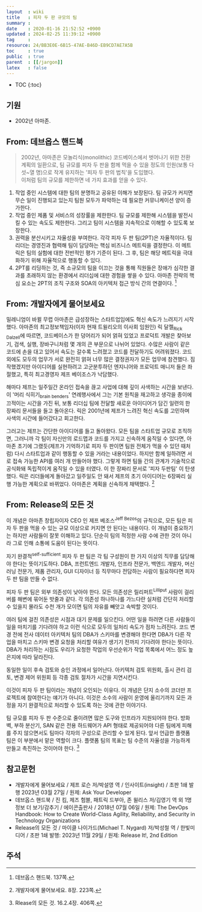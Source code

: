 ```yaml
---
layout  : wiki
title   : 피자 두 판 규모의 팀
summary : 
date    : 2020-01-16 21:52:52 +0900
updated : 2024-02-25 11:39:12 +0900
tag     : 
resource: 24/BB3E0E-6B15-47AE-B46D-EB9CD7AE7A5B
toc     : true
public  : true
parent  : [[/jargon]]
latex   : false
---
```

* TOC
{:toc}

## 기원

* 2002년 아마존.

## From: 데브옵스 핸드북

> 2002년, 아마존은 모놀리식(monolithic) 코드베이스에서 벗어나기 위한 전환 계획의 일환으로, 팀 규모를 피자 두 판을 함께 먹을 수 있을 정도의 인원(보통 다섯~열 명)으로 작게 유지하는 '피자 두 판의 법칙'을 도입했다.  
이처럼 팀의 규모를 제한하면 네 가지 효과를 얻을 수 있다.
1. 작업 중인 시스템에 대한 팀의 분명하고 공유된 이해가 보장된다. 팀 규모가 커지면 무슨 일이 진행되고 있는지 팀원 모두가 파악하는 데 필요한 커뮤니케이션 양이 증가한다.
2. 작업 중인 제품 및 서비스의 성장률을 제한한다. 팀 규모를 제한해 시스템을 발전시킬 수 있는 속도도 제한한다. 그리고 팀이 시스템을 지속적으로 이해할 수 있도록 보장한다.
3. 권력을 분산시키고 자율성을 부여한다. 각각 피자 두 판 팀(2PT)은 자율적이다. 팀 리더는 경영진과 협력해 팀이 담당하는 핵심 비즈니스 메트릭을 결정한다. 이 메트릭은 팀의 실험에 대한 전반적인 평가 기준이 된다. 그 후, 팀은 해당 메트릭을 극대화하기 위해 자율적으로 행동할 수 있다.
4. 2PT를 리딩하는 것, 즉 소규모의 팀을 이끄는 것을 통해 직원들은 장애가 심각한 결과를 초래하지 않는 환경에서 리더십에 대한 경험을 쌓을 수 있다. 아마존 전략의 핵심 요소는 2PT의 조직 구조와 SOA의 아키텍처 접근 방식 간의 연결이다.
[^handbook-137]

## From: 개발자에게 물어보세요

>
밀레니엄이 바뀔 무렵 아마존은 급성장하는 스타트업임에도 혁신 속도가 느려지기 시작했다.
아마존의 최고정보책임자(이자 현재 트윌리오의 이사회 임원인) 릭 달젤<sub>Rick Dalzell</sub>에 따르면,
코드베이스가 한 덩어리가 되어 얽혀 있었고 프로덕트 개발은 찾아보기, 검색, 실행, 장바구니처럼 몇 개의 큰 부문으로 나뉘어 있었다.
수많은 사람이 같은 코드에 손을 대고 있어서 속도는 갈수록 느려졌고 코드를 전달하기도 어려워졌다.
코드 외에도 모두의 업무가 서로 완전히 얽혀 너무 많은 결정권자가 모든 업무에 참견했다.
짐작했겠지만 아이디어를 실현하려고 고군분투하던 엔지니어와 프로덕트 매니저 들은 좌절했고, 특히 최고경영자 제프 베이조스가 낙담했다.
>
해마다 제프는 일주일간 온라인 접속을 끊고 사업에 대해 깊이 사색하는 시간을 보낸다.
이 '머리 식히기<sub>brain benders</sub>' 연례행사에서 그는 기본 원칙을 재고하고 생각을 종이에 끄적이는 시간을 가진 뒤,
보통 리더십 팀에 전달할 새로운 아이디어가 담긴 일련의 한 장짜리 문서들을 들고 돌아온다.
릭은 2001년에 제프가 느려진 혁신 속도를 고민하며 사색의 시간에 들어갔다고 회고한다.
>
그러고는 제프는 간단한 아이디어를 들고 돌아왔다.
모든 팀을 스타트업 규모로 조직하면, 그러니까 각 팀이 자신만의 로드맵과 코드를 가지고 신속하게 움직일 수 있다면,
아마존 초기에 그랬듯(제프가 기억하기로 피자 두 판이면 팀원 전체가 먹을 수 있던 때처럼) 다시 스타트업과 같이 행동할 수 있을 거라는 내용이었다.
하지만 함께 일하려면 서로 접속 가능한 API를 여러 개 만들어야 했다.
그렇게 하면 팀들 간의 관계가 기술적으로 공식화돼 독립적이게 움직일 수 있을 터였다.
이 한 장짜리 문서로 '피자 두판팀' 이 탄생했다.
릭은 리더들에게 돌아갔고 일주일도 안 돼서 제프의 초기 아이디어는 6장짜리 실행 가능한 계획으로 바뀌었다.
아마존은 계획을 신속하게 채택했다.
[^ask-223]

## From: Release의 모든 것

>
이 개념은 아마존 창립자이자 CEO 인 제프 베조스<sup>Jeff Bezos</sup>의 규칙으로, 모든 팀은 피자 두 판을 먹을 수 있는 규모 이상으로 커지면 안 된다는 내용이다.
이 개념이 중요하기는 하지만 사람들이 잘못 이해하고 있다.
단순히 팀의 적정한 사람 수에 관한 것이 아니라 그로 인해 소통에 도움이 된다는 뜻이다.
>
자기 완결적<sup>self-sufficient</sup> 피자 두 판 팀은 각 팀 구성원이 한 가지 이상의 직무를 담당해야 한다는 뜻이기도하다.
DBA, 프런트엔드 개발자, 인프라 전문가, 백엔드 개발자, 머신러닝 전문가, 제품 관리자, GUI 디자이너 등 직무마다 전담하는 사람이 필요하다면 피자 두 판 팀을 만들 수 없다.
>
피자 두 판 팀은 외부 의존성이 낮아야 한다.
모든 의존성은 릴리퍼트<sup>Lilliput</sup> 사람이 걸리버를 해변에 묶어둔 밧줄과 같다.
각 의존성 하나하나를 가느다란 실처럼 간단히 처리할 수 있을지 몰라도 수천 개가 모이면 팀의 자유를 빼앗고 속박할 것이다.
>
여러 팀에 걸친 의존성은 시점과 대기 문제를 일으킨다.
어떤 일을 하려면 다른 사람들이 일을 마치기를 기다려야 하고 이런 식으로 모두의 일처리 속도가 점차 느려진다.
코드 변경 전에 전사 데이터 아키텍처 팀의 DBA가 스키마를 변경해야 한다면 DBA가 다른 작업을 마치고 스키마 변경 요청을 처리할 여유가 생기기 전까지 기다려야 한다는 뜻이다.
DBA가 처리하는 시점도 우리가 요청한 작업의 우선순위가 작업 목록에서 어느 정도 높은지에 따라 달라진다.
>
동일한 일이 후속 검토와 승인 과정에서 일어난다.
아키텍처 검토 위원회, 출시 관리 검토, 변경 제어 위원회 등 각종 검토 절차가 시간을 지연시킨다.
>
이것이 피자 두 판 팀이라는 개념이 오인되는 이유다.
이 개념은 단지 소수의 코더만 프로젝트에 참여한다는 얘기가 아니다.
이것은 소수의 사람이 운영에 올리기까지 모든 과정을 자기 완결적으로 처리할 수 있도록 하는 것에 관한 이야기다.
>
팀 규모를 피자 두 판 수준으로 줄이려면 많은 도구와 인프라가 지원되어야 한다.
방화벽, 부하 분산기, SAN 같은 전용 하드웨어가 API 형태로 제공되어야 다른 팀에게 피해를 주지 않으면서도 팀마다 각자의 구성으로 관리할 수 있게 된다.
앞서 언급한 플랫폼 팀은 이 부분에서 맡은 역할이 크다.
플랫폼 팀의 목표는 팀 수준의 자율성을 가능하게 만들고 촉진하는 것이어야 한다.
[^release-406]

## 참고문헌

- 개발자에게 물어보세요 / 제프 로슨 저/박설영 역 / 인사이트(insight) / 초판 1쇄 발행 2023년 03월 27일 / 원제: Ask Your Developer
- 데브옵스 핸드북 / 진 킴, 제즈 험블, 패트릭 드부아, 존 윌리스 저/김영기 역 외 1명 정보 더 보기/감추기 / 에이콘출판사 / 2018년 07월 06일 / 원제: The DevOps Handbook: How to Create World-Class Agility, Reliability, and Security in Technology Organizations
- Release의 모든 것 / 마이클 나이가드(Michael T. Nygard) 저/박성철 역 / 한빛미디어 / 초판 1쇄 발행: 2023년 11월 29일 / 원제: Release It!, 2nd Edition

## 주석

[^handbook-137]: 데브옵스 핸드북. 137쪽.
[^ask-223]: 개발자에게 물어보세요. 8장. 223쪽.
[^release-406]: Rlease의 모든 것. 16.2.4장. 406쪽.


